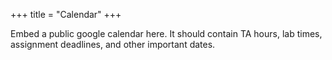 +++
title = "Calendar"
+++

Embed a public google calendar here. It should contain TA hours, lab times,
assignment deadlines, and other important dates.